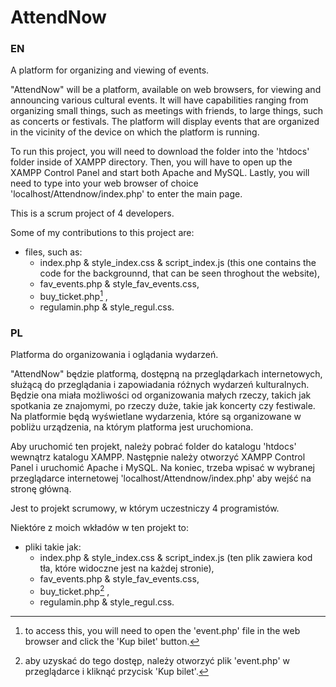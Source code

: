 # AttendNow

### EN
A platform for organizing and viewing of events.

"AttendNow" will be a platform, available on web browsers, for viewing and announcing various cultural events. It will have capabilities ranging from organizing small
things, such as meetings with friends, to large things, such as concerts or festivals. The platform will display
events that are organized in the vicinity of the device on which the platform is running.

To run this project, you will need to download the folder into the 'htdocs' folder inside of XAMPP directory. Then, you will have to open up the XAMPP Control Panel and
start both Apache and MySQL. Lastly, you will need to type into your web browser of choice 'localhost/Attendnow/index.php' to enter the main page.

This is a scrum project of 4 developers. 

Some of my contributions to this project are:
- files, such as:
  - index.php & style_index.css & script_index.js (this one contains the code for the backgrounnd, that can be seen throghout the website),
  - fav_events.php & style_fav_events.css,
  - buy_ticket.php[^1] ,
  - regulamin.php & style_regul.css. 

 
 
### PL
Platforma do organizowania i oglądania wydarzeń.

"AttendNow" będzie platformą, dostępną na przeglądarkach internetowych, służącą do przeglądania i zapowiadania różnych wydarzeń kulturalnych. Będzie ona miała możliwości od organizowania małych rzeczy, takich jak spotkania ze znajomymi, po rzeczy duże, takie jak koncerty czy festiwale. Na platformie będą wyświetlane
wydarzenia, które są organizowane w pobliżu urządzenia, na którym platforma jest uruchomiona.

Aby uruchomić ten projekt, należy pobrać folder do katalogu 'htdocs' wewnątrz katalogu XAMPP. Następnie należy otworzyć XAMPP Control Panel i
uruchomić Apache i MySQL. Na koniec, trzeba wpisać w wybranej przeglądarce internetowej 'localhost/Attendnow/index.php' aby wejść na stronę główną.

Jest to projekt scrumowy, w którym uczestniczy 4 programistów. 

Niektóre z moich wkładów w ten projekt to:
- pliki takie jak:
  - index.php & style_index.css & script_index.js (ten plik zawiera kod tła, które widoczne jest na każdej stronie),
  - fav_events.php & style_fav_events.css,
  - buy_ticket.php[^2] ,
  - regulamin.php & style_regul.css.



[^1]: to access this, you will need to open the 'event.php' file in the web browser and click the 'Kup bilet' button.
[^2]: aby uzyskać do tego dostęp, należy otworzyć plik 'event.php' w przeglądarce i kliknąć przycisk 'Kup bilet'.
